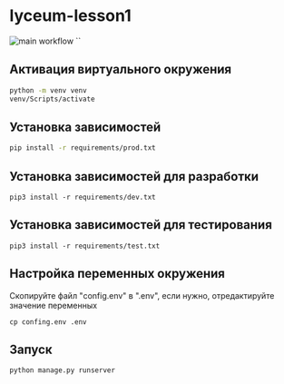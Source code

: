 # lyceum-lesson1
![main workflow](https://github.com/makstetoro3/lyceum-lesson1/.github/workflows/python-package.yml/badge.svg)
``

## Активация виртуального окружения
```bash
python -m venv venv
venv/Scripts/activate
```

## Установка зависимостей 
```bash
pip install -r requirements/prod.txt
```

## Установка зависимостей для разработки
```commandline
pip3 install -r requirements/dev.txt
```

## Установка зависимостей для тестирования
```commandline
pip3 install -r requirements/test.txt
```

## Настройка переменных окружения
Скопируйте файл "config.env" в ".env", если нужно, отредактируйте значение переменных
```commandline
cp confing.env .env
```

## Запуск
```commandline
python manage.py runserver
```